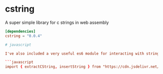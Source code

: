 # cstring
A super simple library for c strings in web assembly

```toml
[dependencies]
cstring = "0.0.4"

# javascript 

I've also included a very useful es6 module for interacting with strings in web assembly memory

```javascript
import { extractCString, insertString } from "https://cdn.jsdelivr.net/gh/richardanaya/cstring@master/cstring.js";
```
